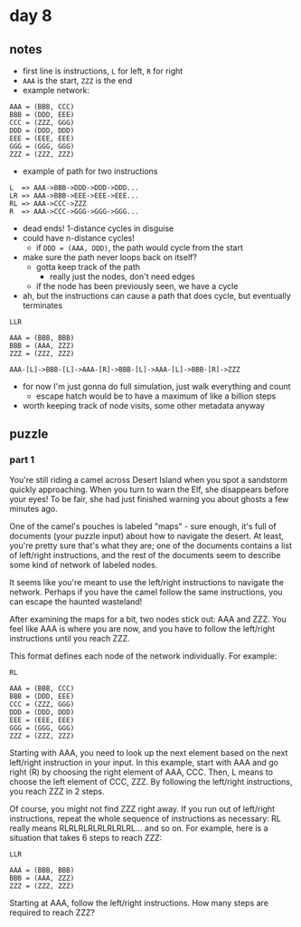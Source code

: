 # day 8

## notes

- first line is instructions, `L` for left, `R` for right
- `AAA` is the start, `ZZZ` is the end
- example network:

```
AAA = (BBB, CCC)
BBB = (DDD, EEE)
CCC = (ZZZ, GGG)
DDD = (DDD, DDD)
EEE = (EEE, EEE)
GGG = (GGG, GGG)
ZZZ = (ZZZ, ZZZ)
```

- example of path for two instructions

```
L  => AAA->BBB->DDD->DDD->DDD...
LR => AAA->BBB->EEE->EEE->EEE...
RL => AAA->CCC->ZZZ
R  => AAA->CCC->GGG->GGG->GGG...
```

- dead ends! 1-distance cycles in disguise
- could have n-distance cycles!
    - if `DDD = (AAA, DDD)`, the path would cycle from the start
- make sure the path never loops back on itself?
    - gotta keep track of the path
        - really just the nodes, don't need edges
    - if the node has been previously seen, we have a cycle
- ah, but the instructions can cause a path that does cycle, but eventually terminates

```
LLR

AAA = (BBB, BBB)
BBB = (AAA, ZZZ)
ZZZ = (ZZZ, ZZZ)
```

```
AAA-[L]->BBB-[L]->AAA-[R]->BBB-[L]->AAA-[L]->BBB-[R]->ZZZ
```

- for now I'm just gonna do full simulation, just walk everything and count
    - escape hatch would be to have a maximum of like a billion steps
- worth keeping track of node visits, some other metadata anyway

## puzzle

### part 1

You're still riding a camel across Desert Island when you spot a sandstorm quickly approaching. When you turn to warn the Elf, she disappears before your eyes! To be fair, she had just finished warning you about ghosts a few minutes ago.

One of the camel's pouches is labeled "maps" - sure enough, it's full of documents (your puzzle input) about how to navigate the desert. At least, you're pretty sure that's what they are; one of the documents contains a list of left/right instructions, and the rest of the documents seem to describe some kind of network of labeled nodes.

It seems like you're meant to use the left/right instructions to navigate the network. Perhaps if you have the camel follow the same instructions, you can escape the haunted wasteland!

After examining the maps for a bit, two nodes stick out: AAA and ZZZ. You feel like AAA is where you are now, and you have to follow the left/right instructions until you reach ZZZ.

This format defines each node of the network individually. For example:

```
RL

AAA = (BBB, CCC)
BBB = (DDD, EEE)
CCC = (ZZZ, GGG)
DDD = (DDD, DDD)
EEE = (EEE, EEE)
GGG = (GGG, GGG)
ZZZ = (ZZZ, ZZZ)
```

Starting with AAA, you need to look up the next element based on the next left/right instruction in your input. In this example, start with AAA and go right (R) by choosing the right element of AAA, CCC. Then, L means to choose the left element of CCC, ZZZ. By following the left/right instructions, you reach ZZZ in 2 steps.

Of course, you might not find ZZZ right away. If you run out of left/right instructions, repeat the whole sequence of instructions as necessary: RL really means RLRLRLRLRLRLRLRL... and so on. For example, here is a situation that takes 6 steps to reach ZZZ:

```
LLR

AAA = (BBB, BBB)
BBB = (AAA, ZZZ)
ZZZ = (ZZZ, ZZZ)
```

Starting at AAA, follow the left/right instructions. How many steps are required to reach ZZZ?
